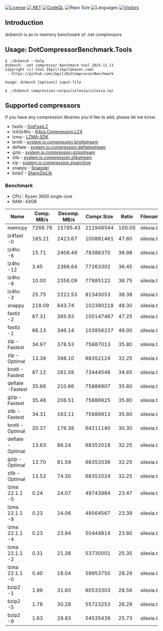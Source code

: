 [![License](https://img.shields.io/badge/License-MIT-blue.svg)](https://opensource.org/licenses/MIT)
[![.NET](https://github.com/ikpil/DotCompressorBenchmark/actions/workflows/dotnet.yml/badge.svg)](https://github.com/ikpil/DotCompressorBenchmark/actions/workflows/dotnet.yml)
[![CodeQL](https://github.com/ikpil/DotCompressorBenchmark/actions/workflows/codeql.yml/badge.svg)](https://github.com/ikpil/DotCompressorBenchmark/actions/workflows/codeql.yml)
![Repo Size](https://img.shields.io/github/repo-size/ikpil/DotCompressorBenchmark.svg?colorB=lightgray)
![Languages](https://img.shields.io/github/languages/top/ikpil/DotCompressorBenchmark)
[![Visitors](https://api.visitorbadge.io/api/daily?path=https%3A%2F%2Fgithub.com%2Fikpil%2FDotCompressorBenchmark&countColor=%23263759&style=flat-square)](https://visitorbadge.io/status?path=https%3A%2F%2Fgithub.com%2Fikpil%2FDotCompressorBenchmark)

## Introduction 
dcbench is an in-memory benchmark of .net compressors

## Usage: DotCompressorBenchmark.Tools
```shell
$ ./dcbench --help
dcbench: .net compressor benchmark tool 2023.11.11
Copyright (c) Choi Ikpil(ikpil@naver.com)
 - https://github.com/ikpil/DotCompressorBenchmark

Usage: dcbench [options] input-file

$ ./dcbench compression-corpus/silesia/silesia.tar
```

## Supported compressors
If you have any compression libraries you'd like to add, please let me know.

- fastlz - [DotFastLZ](https://github.com/ikpil/DotFastLZ)
- lz4/lz4hc - [K4os.Compression.LZ4](https://github.com/MiloszKrajewski/K4os.Compression.LZ4)
- lzma - [LZMA-SDK](https://github.com/monemihir/LZMA-SDK)
- brotli - [system.io.compression.brotlistream](https://learn.microsoft.com/en-us/dotnet/api/system.io.compression.brotlistream)
- deflate - [system.io.compression.deflatestream](https://learn.microsoft.com/en-us/dotnet/api/system.io.compression.deflatestream)
- gzip - [system.io.compression.gzipstream](https://learn.microsoft.com/en-us/dotnet/api/system.io.compression.gzipstream)
- zlib - [system.io.compression.zlibstream](https://learn.microsoft.com/en-us/dotnet/api/system.io.compression.zlibstream)
- zip - [system.io.compression.ziparchive](https://learn.microsoft.com/en-us/dotnet/api/system.io.compression.ziparchive)
- snappy - [Snappier](https://github.com/brantburnett/Snappier)
- bzip2 - [SharpZipLib](https://github.com/icsharpcode/SharpZipLib)

### Benchmark
- CPU : Ryzen 3600 single core
- RAM : 64GB

| Name              | Comp. MB/s | Decomp. MB/s | Compr.Size | Ratio    | Filename    | File size |
|-------------------|------------|--------------|------------|----------|-------------|-----------|
| memcpy            | 7268.78    | 15795.43     | 211948544  | 100.00   | silesia.tar | 211948544 |
| lz4fast -0        | 165.21     | 2423.67      | 100881461  | 47.60    | silesia.tar | 211948544 |
| lz4hc -6          | 15.71      | 2406.49      | 78386370   | 36.98    | silesia.tar | 211948544 |
| lz4hc -12         | 3.45       | 2366.64      | 77263302   | 36.45    | silesia.tar | 211948544 |
| lz4hc -9          | 10.00      | 2356.09      | 77885122   | 36.75    | silesia.tar | 211948544 |
| lz4hc -3          | 25.75      | 2222.53      | 81343053   | 38.38    | silesia.tar | 211948544 |
| snappy            | 218.09     | 843.74       | 102380218  | 48.30    | silesia.tar | 211948544 |
| fastlz -2         | 67.31      | 365.93       | 100147467  | 47.25    | silesia.tar | 211948544 |
| fastlz -1         | 66.13      | 346.14       | 103856237  | 49.00    | silesia.tar | 211948544 |
| zip -Fastest      | 34.97      | 378.53       | 75887013   | 35.80    | silesia.tar | 211948544 |
| zip -Optimal      | 13.39      | 398.10       | 68352124   | 32.25    | silesia.tar | 211948544 |
| brotli -Fastest   | 87.12      | 261.09       | 73444548   | 34.65    | silesia.tar | 211948544 |
| deflate -Fastest  | 35.66      | 210.66       | 75886907   | 35.80    | silesia.tar | 211948544 |
| gzip -Fastest     | 35.48      | 206.51       | 75886925   | 35.80    | silesia.tar | 211948544 |
| zlib -Fastest     | 34.31      | 163.11       | 75886913   | 35.80    | silesia.tar | 211948544 |
| brotli -Optimal   | 20.37      | 176.39       | 64211140   | 30.30    | silesia.tar | 211948544 |
| deflate -Optimal  | 13.63      | 86.24        | 68352018   | 32.25    | silesia.tar | 211948544 |
| gzip -Optimal     | 13.70      | 81.59        | 68352036   | 32.25    | silesia.tar | 211948544 |
| zlib -Optimal     | 13.52      | 74.30        | 68352024   | 32.25    | silesia.tar | 211948544 |
| lzma 22.1.1 -5    | 0.24       | 24.07        | 49743984   | 23.47    | silesia.tar | 211948544 |
| lzma 22.1.1 -9    | 0.23       | 24.06        | 49564567   | 23.39    | silesia.tar | 211948544 |
| lzma 22.1.1 -4    | 0.23       | 23.94        | 50444814   | 23.80    | silesia.tar | 211948544 |
| lzma 22.1.1 -2    | 0.31       | 21.38        | 53730001   | 25.35    | silesia.tar | 211948544 |
| lzma 22.1.1 -0    | 0.40       | 18.04        | 59953750   | 28.29    | silesia.tar | 211948544 |
| bzip2 -1          | 1.99       | 31.60        | 60533303   | 28.56    | silesia.tar | 211948544 |
| bzip2 -5          | 1.78       | 30.28        | 55723253   | 26.29    | silesia.tar | 211948544 |
| bzip2 -9          | 1.63       | 29.83        | 54535438   | 25.73    | silesia.tar | 211948544 |


